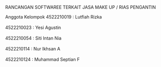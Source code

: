RANCANGAN SOFTWAREE TERKAIT JASA MAKE UP / RIAS PENGANTIN

Anggota Kelompok
 4522210019 : Lutfiah Rizka <br><br>
 4522210023 : Yesi Agustin <br><br>
 4522210054 : Siti Intan Nia <br><br>
 4522210114 : Nur Ikhsan A <br><br>
 4522210124 : Muhammad Septian F <br><br>
